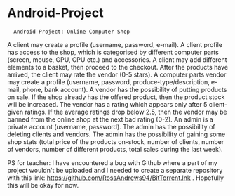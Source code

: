 # Android-Project
      Android Project: Online Computer Shop

  A client may create a profile (username, password, e-mail). A client profile has access to the shop, which is categorised by different computer parts (screen, mouse, GPU, CPU etc.) and accessories. A client may add different elements to a basket, then proceed to the checkout. After the products have arrived, the client may rate the vendor (0-5 stars).
  A computer parts vendor may create a profile (username, password, produce-type/description, e-mail, phone, bank account). A vendor has the possibility of putting products on sale. If the shop already has the offered product, then the product stock will be increased. The vendor has a rating which appears only after 5 client-given ratings. If the average ratings drop below 2.5, then the vendor may be banned from the online shop at the next bad rating (0-2).
  An admin is a private account (username, password). The admin has the possibility of deleting clients and vendors. The admin has the possibility of gaining some shop stats (total price of the products on-stock, number of clients, number of vendors, number of different products, total sales during the last week).

PS for teacher: I have encountered a bug with Github where a part of my project wouldn't be uploaded and I needed to create a separate repository with this link: https://github.com/RossAndrews94/BitTorrent.lnk . Hopefully this will be okay for now.
